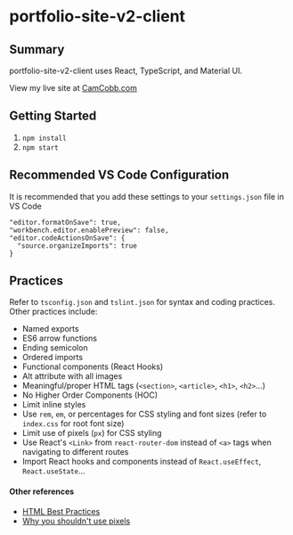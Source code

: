 # portfolio-site-v2-client

## Summary

portfolio-site-v2-client uses React, TypeScript, and Material UI.

View my live site at [CamCobb.com](https://camcobb.com)

## Getting Started

1. `npm install`
2. `npm start`

## Recommended VS Code Configuration

It is recommended that you add these settings to your `settings.json` file in VS Code

```
"editor.formatOnSave": true,
"workbench.editor.enablePreview": false,
"editor.codeActionsOnSave": {
  "source.organizeImports": true
}
```

## Practices

Refer to `tsconfig.json` and `tslint.json` for syntax and coding practices. Other practices include:

- Named exports
- ES6 arrow functions
- Ending semicolon
- Ordered imports
- Functional components (React Hooks)
- Alt attribute with all images
- Meaningful/proper HTML tags (`<section>`, `<article>`, `<h1>`, `<h2>`...)
- No Higher Order Components (HOC)
- Limit inline styles
- Use `rem`, `em`, or percentages for CSS styling and font sizes (refer to `index.css` for root font size)
- Limit use of pixels (`px`) for CSS styling
- Use React's `<Link>` from `react-router-dom` instead of `<a>` tags when navigating to different routes
- Import React hooks and components instead of `React.useEffect`, `React.useState`...

#### Other references

- [HTML Best Practices](https://github.com/hail2u/html-best-practices)
- [Why you shouldn't use pixels](https://engageinteractive.co.uk/blog/em-vs-rem-vs-px#:~:text=A%20typical%20method%20is%20to,rem%20would%20now%20equal%2020px.)
